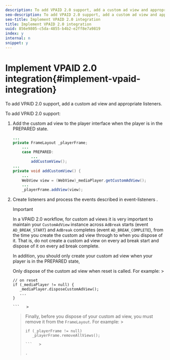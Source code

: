 ```yaml
---
description: To add VPAID 2.0 support, add a custom ad view and appropriate listeners.
seo-description: To add VPAID 2.0 support, add a custom ad view and appropriate listeners.
seo-title: Implement VPAID 2.0 integration
title: Implement VPAID 2.0 integration
uuid: 856e9805-c5da-4855-b4b2-e2ff8e7a9819
index: y
internal: n
snippet: y
---
```


# Implement VPAID 2.0 integration{#implement-vpaid-integration}

To add VPAID 2.0 support, add a custom ad view and appropriate listeners.

To add VPAID 2.0 support: 

1. Add the custom ad view to the player interface when the player is in the PREPARED state.

   ```java
   ... 
   private FrameLayout _playerFrame; 
       ... 
       case PREPARED: 
           ... 
           addCustomView(); 
   ... 
   private void addCustomView() { 
       ... 
       WebView view = (WebView)_mediaPlayer.getCustomAdView(); 
       ... 
       _playerFrame.addView(view);
   ```

1. Create listeners and process the events described in  event-listeners .

   >[!IMPORTANT]
   >
   >In a VPAID 2.0 workflow, for custom ad views it is very important to maintain your `CustomAdView` instance across `AdBreak` starts (event `AD_BREAK_START`) and `AdBreak` completes (event `AD_BREAK_COMPLETE`), from the time you create the custom ad view through to when you dispose of it. That is, do not create a custom ad view on every ad break start and dispose of it on every ad break complete. 
   >
   >
   >In addition, you should only create your custom ad view when your player is in the PREPARED state, 
   >
   >
   >Only dispose of the custom ad view when reset is called. For example:    >
   >
   >```   >
   >// on reset 
   >if (_mediaPlayer != null) { 
   >    _mediaPlayer.disposeCustomAdView(); 
   >    ... 
   >} 
   >
   >```   >
   >

   >
   >
   >Finally, before you dispose of your custom ad view, you must remove it from the `FrameLayout`. For example:    >
   >
   >```   >
   >if (_playerFrame != null) 
   >    _playerFrame.removeAllViews(); 
   >
   >```   >
   >
   >.

